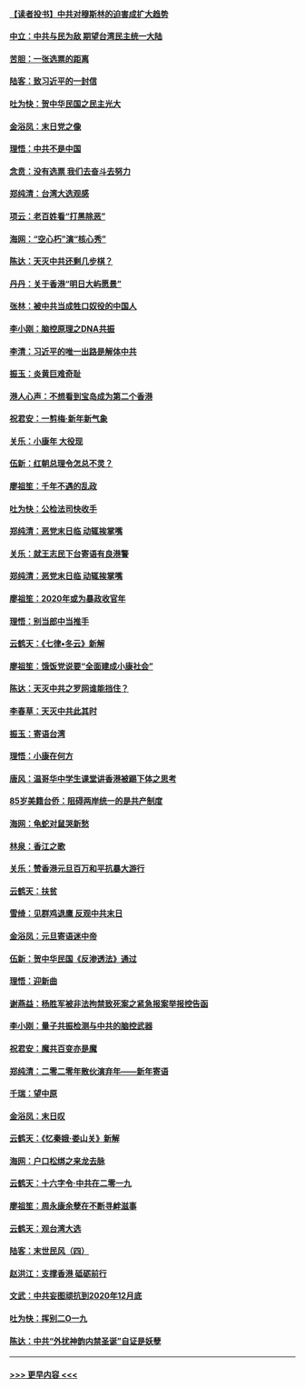 #### [【读者投书】中共对穆斯林的迫害成扩大趋势](../pages/nsc993/n11791371.md?t=01151201) 
#### [中立：中共与民为敌 期望台湾民主统一大陆](../pages/nsc993/n11790392.md?t=01151201) 
#### [苦胆：一张选票的距离](../pages/nsc993/n11788914.md?t=01151201) 
#### [陆客：致习近平的一封信](../pages/nsc993/n11788867.md?t=01151201) 
#### [吐为快：贺中华民国之民主光大](../pages/nsc993/n11788618.md?t=01151201) 
#### [金浴凤：末日党之像](../pages/nsc993/n11787475.md?t=01151201) 
#### [理悟：中共不是中国](../pages/nsc993/n11787463.md?t=01151201) 
#### [念贲：没有选票  我们去奋斗去努力](../pages/nsc993/n11787398.md?t=01151201) 
#### [郑纯清：台湾大选观感](../pages/nsc993/n11786210.md?t=01151201) 
#### [项云：老百姓看“打黑除恶”](../pages/nsc993/n11785398.md?t=01151201) 
#### [海网：“空心朽”演“核心秀”](../pages/nsc993/n11783874.md?t=01151201) 
#### [陈达：天灭中共还剩几步棋？](../pages/nsc993/n11783719.md?t=01151201) 
#### [丹丹：关于香港“明日大屿愿景”](../pages/nsc993/n11783273.md?t=01151201) 
#### [张林：被中共当成牲口奴役的中国人](../pages/nsc993/n11782397.md?t=01151201) 
#### [李小刚：脑控原理之DNA共振](../pages/nsc993/n11780962.md?t=01151201) 
#### [李清：习近平的唯一出路是解体中共](../pages/nsc993/n11780866.md?t=01151201) 
#### [振玉：炎黄巨难奇耻](../pages/nsc993/n11779632.md?t=01151201) 
#### [港人心声：不想看到宝岛成为第二个香港](../pages/nsc993/n11778817.md?t=01151201) 
#### [祝君安：一剪梅‧新年新气象](../pages/nsc993/n11776340.md?t=01151201) 
#### [关乐：小康年 大役现](../pages/nsc993/n11774213.md?t=01151201) 
#### [伍新：红朝总理令怎总不灵？](../pages/nsc993/n11770813.md?t=01151201) 
#### [廖祖笙：千年不遇的乱政](../pages/nsc993/n11770373.md?t=01151201) 
#### [吐为快：公检法司快收手](../pages/nsc993/n11770359.md?t=01151201) 
#### [郑纯清：恶党末日临 动辄挨掌嘴](../pages/nsc993/n11769912.md?t=01151201) 
#### [关乐：就王志民下台寄语有良港警](../pages/nsc993/n11769903.md?t=01151201) 
#### [郑纯清：恶党末日临 动辄挨掌嘴](../pages/nsc993/n11769356.md?t=01151201) 
#### [廖祖笙：2020年或为暴政收官年](../pages/nsc993/n11768216.md?t=01151201) 
#### [理悟：别当郎中当推手](../pages/nsc993/n11768243.md?t=01151201) 
#### [云鹤天：《七律▪冬云》新解](../pages/nsc993/n11768204.md?t=01151201) 
#### [廖祖笙：饿饭党说要“全面建成小康社会”](../pages/nsc993/n11767482.md?t=01151201) 
#### [陈达：天灭中共之罗网谁能挡住？](../pages/nsc993/n11767465.md?t=01151201) 
#### [李春草：天灭中共此其时](../pages/nsc993/n11767452.md?t=01151201) 
#### [振玉：寄语台湾](../pages/nsc993/n11767432.md?t=01151201) 
#### [理悟：小康在何方](../pages/nsc993/n11767394.md?t=01151201) 
#### [唐风：温哥华中学生课堂讲香港被踢下体之思考](../pages/nsc993/n11766848.md?t=01151201) 
#### [85岁美籍台侨：阻碍两岸统一的是共产制度](../pages/nsc993/n11765043.md?t=01151201) 
#### [海网：龟蛇对鼠哭新愁](../pages/nsc993/n11764895.md?t=01151201) 
#### [林泉：香江之歌](../pages/nsc993/n11764415.md?t=01151201) 
#### [关乐：赞香港元旦百万和平抗暴大游行](../pages/nsc993/n11764382.md?t=01151201) 
#### [云鹤天：扶贫](../pages/nsc993/n11764245.md?t=01151201) 
#### [雪绮：见群鸡退鹰  反观中共末日](../pages/nsc993/n11762112.md?t=01151201) 
#### [金浴凤：元旦寄语迷中帝](../pages/nsc993/n11761788.md?t=01151201) 
#### [伍新：贺中华民国《反渗透法》通过](../pages/nsc993/n11761994.md?t=01151201) 
#### [理悟：迎新曲](../pages/nsc993/n11761152.md?t=01151201) 
#### [谢燕益：杨胜军被非法拘禁致死案之紧急报案举报控告函](../pages/nsc993/n11756134.md?t=01151201) 
#### [李小刚：量子共振检测与中共的脑控武器](../pages/nsc993/n11754518.md?t=01151201) 
#### [祝君安：魔共百变亦是魔](../pages/nsc993/n11754469.md?t=01151201) 
#### [郑纯清：二零二零年散伙演弃年——新年寄语](../pages/nsc993/n11754195.md?t=01151201) 
#### [千瑞：望中原](../pages/nsc993/n11754159.md?t=01151201) 
#### [金浴凤：末日叹](../pages/nsc993/n11752359.md?t=01151201) 
#### [云鹤天：《忆秦娥‧娄山关》新解](../pages/nsc993/n11752348.md?t=01151201) 
#### [海网：户口松绑之来龙去脉](../pages/nsc993/n11752328.md?t=01151201) 
#### [云鹤天：十六字令‧中共在二零一九](../pages/nsc993/n11752305.md?t=01151201) 
#### [廖祖笙：周永康余孽在不断寻衅滋事](../pages/nsc993/n11751013.md?t=01151201) 
#### [云鹤天：观台湾大选](../pages/nsc993/n11751007.md?t=01151201) 
#### [陆客：末世民风（四）](../pages/nsc993/n11749203.md?t=01151201) 
#### [赵洪江：支撑香港 砥砺前行](../pages/nsc993/n11748482.md?t=01151201) 
#### [文武：中共妄图顽抗到2020年12月底](../pages/nsc993/n11748446.md?t=01151201) 
#### [吐为快：挥别二O一九](../pages/nsc993/n11748411.md?t=01151201) 
#### [陈达：中共“外扰神韵内禁圣诞”自证是妖孽](../pages/nsc993/n11748226.md?t=01151201) 

----
#### [ >>> 更早内容 <<< ](../indexes/nsc993-earlier.md)
